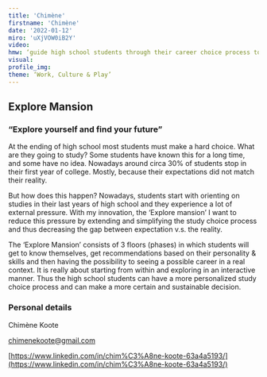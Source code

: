 ```yaml
--- 
title: 'Chimène'
firstname: 'Chimène'
date: '2022-01-12'
miro: 'uXjVOW0iB2Y'
video: 
hmw: ‘guide high school students through their career choice process to help them make a more fitting choice for their follow-up study?’
visual: 
profile_img: 
theme: ‘Work, Culture & Play’
--- 
```



## Explore Mansion 

### “Explore yourself and find your future” 

At the ending of high school most students must make a hard choice. What are they going to study? Some students have known this for a long time, and some have no idea. Nowadays around circa 30% of students stop in their first year of college. Mostly, because their expectations did not match their reality. 

But how does this happen? Nowadays, students start with orienting on studies in their last years of high school and they experience a lot of external pressure. With my innovation, the ‘Explore mansion’ I want to reduce this pressure by extending and simplifying the study choice process and thus decreasing the gap between expectation v.s. the reality.  

The ‘Explore Mansion’ consists of 3 floors (phases) in which students will get to know themselves, get recommendations based on their personality & skills and then having the possibility to seeing a possible career in a real context. It is really about starting from within and exploring in an interactive manner. Thus the high school students can have a more personalized study choice process and can make a more certain and sustainable decision.  

### Personal details 

Chimène Koote 

[chimenekoote@gmail.com](mailto:chimenekoote@gmail.com)  

[https://www.linkedin.com/in/chim%C3%A8ne-koote-63a4a5193/](https://www.linkedin.com/in/chim%C3%A8ne-koote-63a4a5193/)  
